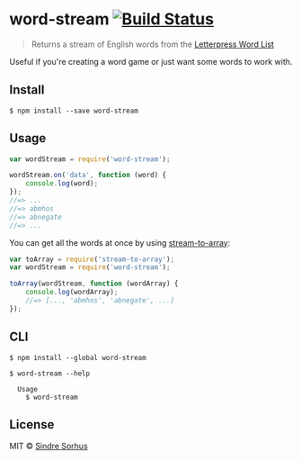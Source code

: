 # word-stream [![Build Status](https://travis-ci.org/sindresorhus/word-stream.svg?branch=master)](https://travis-ci.org/sindresorhus/word-stream)

> Returns a stream of English words from the [Letterpress Word List](https://github.com/atebits/Words/blob/master/Words/en.txt)

Useful if you're creating a word game or just want some words to work with.


## Install

```
$ npm install --save word-stream
```


## Usage

```js
var wordStream = require('word-stream');

wordStream.on('data', function (word) {
	console.log(word);
});
//=> ...
//=> abmhos
//=> abnegate
//=> ...
```

You can get all the words at once by using [stream-to-array](https://github.com/stream-utils/stream-to-array):

```js
var toArray = require('stream-to-array');
var wordStream = require('word-stream');

toArray(wordStream, function (wordArray) {
	console.log(wordArray);
	//=> [..., 'abmhos', 'abnegate', ...]
});
```


## CLI

```
$ npm install --global word-stream
```

```
$ word-stream --help

  Usage
    $ word-stream
```


## License

MIT © [Sindre Sorhus](http://sindresorhus.com)
